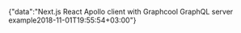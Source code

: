 {"data":"Next.js React Apollo client with Graphcool GraphQL server example2018-11-01T19:55:54+03:00"}
